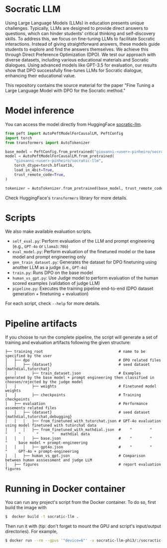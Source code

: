# Socratic LLM

Using Large Language Models (LLMs) in education presents unique challenges. Typically, LLMs are designed to provide
direct answers to questions, which can hinder students' critical thinking and self-discovery skills. To address this, we
focus on fine-tuning LLMs to facilitate Socratic interactions. Instead of giving straightforward answers, these models
guide students to explore and find the answers themselves. We achieve this through Direct Preference Optimization (DPO).
We test our approach with diverse datasets, including various educational materials and Socratic dialogues. Using
advanced models like GPT-3.5 for evaluation, our results show that DPO successfully fine-tunes LLMs for Socratic
dialogue, enhancing their educational value.

This repository contains the source material for the paper "Fine Tuning a Large Language Model with DPO for
the Socratic method."

# Model inference

You can access the model directly from
HuggingFace [socratic-llm](https://huggingface.co/giovanni-<user>-pinheiro/socratic-llm).

```python
from peft import AutoPeftModelForCausalLM, PeftConfig
import torch
from transformers import AutoTokenizer

base_model = PeftConfig.from_pretrained("giovanni-<user>-pinheiro/socratic-llm").base_model_name_or_path
model = AutoPeftModelForCausalLM.from_pretrained(
    "giovanni-<user>-pinheiro/socratic-llm",
    torch_dtype=torch.bfloat16,
    load_in_4bit=True,
    trust_remote_code=True,
)

tokenizer = AutoTokenizer.from_pretrained(base_model, trust_remote_code=True)
```

Check HuggingFace's `transformers` library for more details.

# Scripts

We also make available evaluation scripts.

- `self_eval.py`: Perform evaluation of the LLM and prompt engineering (e.g., `GPT-4o` or `Llama3:70b`)
- `eval_model.py`: Perform evaluation of the finetuned model or the base model and prompt engineering only
- `gen_train_dataset.py`: Generates the dataset for DPO finetuning using another LLM as a judge (i.e., `GPT-4o`)
- `train.py`: Runs DPO on the base model
- `human_vs_gpt.py`: Use Judge model to perform evaluation of the human scored examples (validation of judge LLM)
- `pipeline.py`: Executes the training pipeline end-to-end (DPO dataset generation + finetuning + evaluation)

For each script, check `--help` for more details.

# Pipeline artifacts
If you choose to run the complete pipeline, the script will generate a set of training and evaluation artifacts following the given structure:

```
├── training_root                                  # name to be specified by the user
│   ├── dpo                                        # DPO related files
│   │   ├── {dataset}                              # seed dataset {mathdial,tutorchat}
│   │       ├── train_dataset.json                 # Examples generated by the base model + prompt engineering then classified in choosen/rejected by the judge model
│   │       ├── weights                            # Finetuned model weights
│   │       ├── checkpoints                        # Training checkpoints
│   ├── evaluation                                 # Performance assements related files
│   │   ├── {dataset}                              # seed dataset {mathdial,tutorchat,debugging}
│   │   │   ├── from_finetuned_with_tutorchat.json # GPT-4o evaluation using model finetuned with tutorchat data 
│   │   │   ├── from_finetuned_with_mathdial.json  #    "        "       "     "       "      "   mathdial data
│   │   │   ├── base.json                          #    "        "       "     base model + prompt-engineering
│   │   │   ├── gpt4o.json                         #    "        "       "     GPT-4o + prompt-engineering
│   │   ├── human_vs_gpt.json                      # Comparison between human asssessment and judge LLM
│   ├── figures                                    # report evaluation figures
```

# Running in Docker container

You can run any project's script from the Docker container. To do so, first build the image with

```bash
$  docker build -t socratic-llm .
```

Then run it with (tip: don't forget to mount the GPU and script's input/output directories). For example,

```bash
$ docker run --rm --gpus '"device=6"' -v socratic-llm-phi3/:/socractic-llm -v /home/<user>/huggingface:/huggingface -e HF_HOME=/huggingface -it socratic-llm -m pipeline --judge-llm openai <open-ai-key> gpt4o gpt-4o-2024-05-13 --output-dir /socractic-llm --instruct-model microsoft/Phi-3-mini-4k-instruct
```
